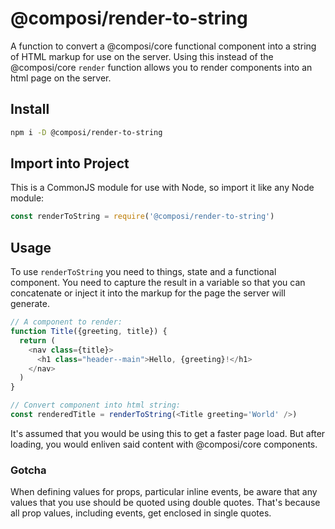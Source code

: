 # @composi/render-to-string

A function to convert a @composi/core functional component into a string of HTML markup for use on the server. Using this instead of the @composi/core `render` function allows you to render components into an html page on the server.

## Install

```sh
npm i -D @composi/render-to-string
```

## Import into Project
This is a CommonJS module for use with Node, so import it like any Node module:

```javascript
const renderToString = require('@composi/render-to-string')
```

## Usage

To use `renderToString` you need to things, state and a functional component. You need to capture the result in a variable so that you can concatenate or inject it into the markup for the page the server will generate.

```javascript
// A component to render:
function Title({greeting, title}) {
  return (
    <nav class={title}>
      <h1 class="header--main">Hello, {greeting}!</h1>
    </nav>
  )
}

// Convert component into html string:
const renderedTitle = renderToString(<Title greeting='World' />)
```
It's assumed that you would be using this to get a faster page load. But after loading, you would enliven said content with @composi/core components. 

### Gotcha
When defining values for props, particular inline events, be aware that any values that you use should be quoted using double quotes. That's because all prop values, including events, get enclosed in single quotes.
